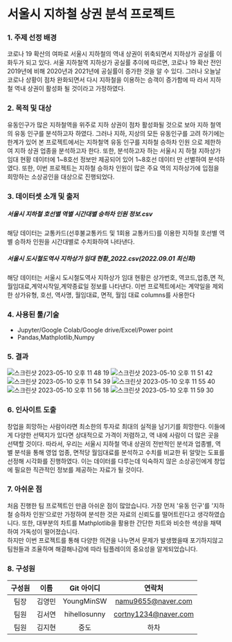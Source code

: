 #  서울시 지하철 상권 분석 프로젝트

### 1. 주제 선정 배경

코로나 19 확산의 여파로 서울시 지하철의 역내 상권이 위축되면서 지하상가 공실률
이 화두가 되고 있다. 서울 지하철역 지하상가 공실률 추이에 따르면, 코로나 19 확산
전인 2019년에 비해 2020년과 2021년에 공실률이 증가한 것을 알 수 있다. 그러나
오늘날 코로나 상황이 점차 완화되면서 다시 지하철을 이용하는 승객이 증가함에 따
라서 지하철 역내 상권이 활성화 될 것이라고 가정하였다.

### 2. 목적 및 대상

유동인구가 많은 지하철역을 위주로 지하 상권이 점차 활성화될 것으로 보아 지하
철역의 유동 인구를 분석하고자 하였다. 그러나 지하, 지상의 모든 유동인구를 고려
하기에는 한계가 있어 본 프로젝트에서는 지하철역 유동 인구를 지하철 승하차 인원
으로 제한하여 지하 상권 업종을 분석하고자 한다. 또한, 분석하고자 하는 서울시 지
하철 지하상가 임대 현황 데이터에 1~8호선 정보만 제공되어 있어 1~8호선 데이터
만 선별하여 분석하였다. 또한, 이번 프로젝트는 지하철 승하차 인원이 많은 주요 역의
지하상가에 입점을 희망하는 소상공인을 대상으로 진행되었다.

### 3. 데이터셋 소개 및 출저

##### 서울시 지하철 호선별 역별 시간대별 승하차 인원 정보.csv
해당 데이터는 교통카드(선후불교통카드 및 1회용 교통카드)를 이용한 지하철 호선별
역별 승하차 인원을 시간대별로 수치화하여 나타낸다.

##### 서울시 도시철도역사 지하상가 임대 현황_2022.csv(2022.09.01 최신화)
해당 데이터는 서울시 도시철도역사 지하상가 임대 현황은 상가번호, 역코드,업종,면
적,월임대료,계약시작일,계약종료일 정보를 나타낸다.
이번 프로젝트에서는 계약일을 제외한 상가유형, 호선, 역사명, 월임대료, 면적, 월임
대료 columns를 사용한다


### 4. 사용된 툴/기술

- Jupyter/Google Colab/Google drive/Excel/Power point
- Pandas,Mathplotlib,Numpy


### 5. 결과

![스크린샷 2023-05-10 오후 11 48 19](https://github.com/YoungMinSW/Team_project/assets/109095108/84a0a6eb-5d1d-4c15-b4b3-9de3510dc576)
![스크린샷 2023-05-10 오후 11 51 42](https://github.com/YoungMinSW/Team_project/assets/109095108/0abab491-e4d4-400b-8b07-daeebcbaf242)
![스크린샷 2023-05-10 오후 11 54 39](https://github.com/YoungMinSW/Team_project/assets/109095108/48056b26-cf59-434f-9a8f-01e0d71143f3)
![스크린샷 2023-05-10 오후 11 55 40](https://github.com/YoungMinSW/Team_project/assets/109095108/66d22fd9-50a5-429b-9a45-9af77e49213e)
![스크린샷 2023-05-10 오후 11 56 18](https://github.com/YoungMinSW/Team_project/assets/109095108/012e8f03-517f-4966-9736-b724a362b4f4)
![스크린샷 2023-05-10 오후 11 59 30](https://github.com/YoungMinSW/Team_project/assets/109095108/9efc80de-b42b-4331-8cfa-abcb2cc13357)


### 6. 인사이트 도출

창업을 희망하는 사람이라면 최소한의 투자로 최대의 실적을 남기기를 희망한다.
이들에게 다양한 선택지가 있다면 상대적으로 가격이 저렴하고, 역 내에 사람이 더 많은 곳을 선택할 것이다.
따라서, 우리는 서울시 지하철 역내 상권의 전반적인 분석과 업종별, 역별 분석을 통해 영업 업종, 면적당 월임대료를 분석하고
수치를 비교한 뒤 알맞는 도표를 선정해 시각화를 진행하였다.
이는 데이터를 다루는데 익숙하지 않은 소상공인에게 창업에 필요한 직관적인 정보를 제공하는 자료가 될 것이다.

### 7. 아쉬운 점

처음 진행한 팀 프로젝트인 만큼 아쉬운 점이 많았습니다. 가장 먼저 '유동 인구'를 '지하철 승하차 인원'으로만 가정하여 분석한 것은 자료의 신뢰도를 떨어트린다고 생각하였습니다.
또한, 대부분의 차트를 Mathplotlib을 활용한 간단한 차트와 비슷한 색상을 채택하여 가독성이 떨어졌습니다.   
하지만 이번 프로젝트를 통해 다양한 의견을 나누면서 문제가 발생했을때 포기하지않고 팀원들과 조율하며 해결해나감에 따라 팀플레이의 중요성을 알게되었습니다.



### 8. 구성원
|구성원|이름|Git 아이디|연락처|
|:-----:|:-----:|:-----:|:-----:|
|팀장|김영민|YoungMinSW|namu9655@naver.com|
|팀원|김서연|hihellosunny|cortny1234@naver.com|
|팀원|김지현|중도|하차|






